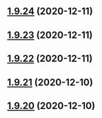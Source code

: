 ## [1.9.24](https://github.com/dds/aoc2020/compare/v1.9.23...v1.9.24) (2020-12-11)



## [1.9.23](https://github.com/dds/aoc2020/compare/v1.9.22...v1.9.23) (2020-12-11)



## [1.9.22](https://github.com/dds/aoc2020/compare/v1.9.21...v1.9.22) (2020-12-11)



## [1.9.21](https://github.com/dds/aoc2020/compare/v1.9.20...v1.9.21) (2020-12-10)



## [1.9.20](https://github.com/dds/aoc2020/compare/v1.9.19...v1.9.20) (2020-12-10)



